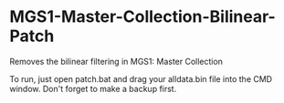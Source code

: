 # MGS1-Master-Collection-Bilinear-Patch
Removes the bilinear filtering in MGS1: Master Collection

To run, just open patch.bat and drag your alldata.bin file into the CMD window. Don't forget to make a backup first.
